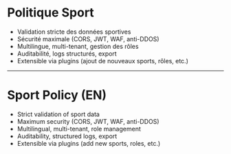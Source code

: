 # Politique Sport

- Validation stricte des données sportives
- Sécurité maximale (CORS, JWT, WAF, anti-DDOS)
- Multilingue, multi-tenant, gestion des rôles
- Auditabilité, logs structurés, export
- Extensible via plugins (ajout de nouveaux sports, rôles, etc.)

---

# Sport Policy (EN)

- Strict validation of sport data
- Maximum security (CORS, JWT, WAF, anti-DDOS)
- Multilingual, multi-tenant, role management
- Auditability, structured logs, export
- Extensible via plugins (add new sports, roles, etc.)
